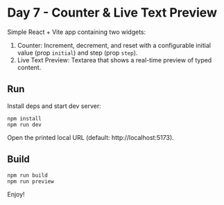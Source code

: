 # Day 7 - Counter & Live Text Preview

Simple React + Vite app containing two widgets:

1. Counter: Increment, decrement, and reset with a configurable initial value (prop `initial`) and step (prop `step`).
2. Live Text Preview: Textarea that shows a real-time preview of typed content.

## Run

Install deps and start dev server:

```
npm install
npm run dev
```

Open the printed local URL (default: http://localhost:5173).

## Build
```
npm run build
npm run preview
```

Enjoy!
